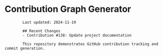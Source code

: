 # Contribution Graph Generator
            
            Last updated: 2024-11-19
            
            ## Recent Changes
            - Contribution #138: Update project documentation
            
            This repository demonstrates GitHub contribution tracking and commit generation.
        
